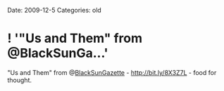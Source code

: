 Date: 2009-12-5
Categories: old

# ! '"Us and Them" from @BlackSunGa...'

"Us and Them" from @<a href="http://twitter.com/BlackSunGazette" class="aktt_username">BlackSunGazette</a> - <a href="http://bit.ly/8X3Z7L" rel="nofollow">http://bit.ly/8X3Z7L</a> - food for thought.
